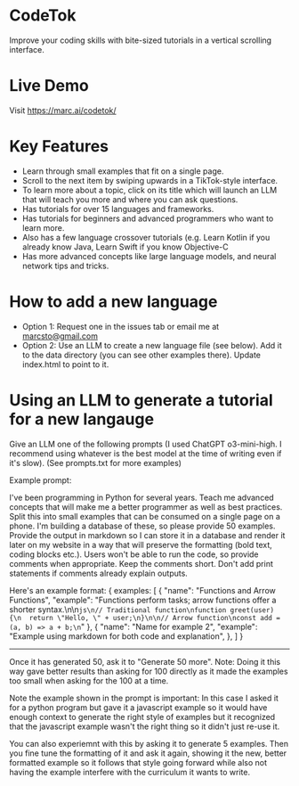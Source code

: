 # CodeTok
Improve your coding skills with bite-sized tutorials in a vertical scrolling interface.

# Live Demo
Visit https://marc.ai/codetok/

# Key Features
* Learn through small examples that fit on a single page.
* Scroll to the next item by swiping upwards in a TikTok-style interface.
* To learn more about a topic, click on its title which will launch an LLM that will teach you more and where you can ask questions.
* Has tutorials for over 15 languages and frameworks.
* Has tutorials for beginners and advanced programmers who want to learn more.
* Also has a few language crossover tutorials (e.g. Learn Kotlin if you already know Java, Learn Swift if you know Objective-C
* Has more advanced concepts like large language models, and neural network tips and tricks.

# How to add a new language
* Option 1: Request one in the issues tab or email me at marcsto@gmail.com
* Option 2: Use an LLM to create a new language file (see below). Add it to the data directory (you can see other examples there). Update index.html to point to it.

# Using an LLM to generate a tutorial for a new langauge
Give an LLM one of the following prompts (I used ChatGPT o3-mini-high. I recommend using whatever is the best model at the time of writing even if it's slow).
(See prompts.txt for more examples)

Example prompt:

I've been programming in Python for several years. Teach me advanced concepts that will make me a better programmer as well as best practices. Split this into small examples that can be consumed on a single page on a phone. I'm building a database of these, so please provide 50 examples. Provide the output in markdown so I can store it in a database and render it later on my website in a way that will preserve the formatting (bold text, coding blocks etc.). Users won't be able to run the code, so provide comments when appropriate. Keep the comments short. Don't add print statements if comments already explain outputs.

Here's an example format:
{
examples: [
{
        "name": "Functions and Arrow Functions",
        "example": "Functions perform tasks; arrow functions offer a shorter syntax.\n\n```js\n// Traditional function\nfunction greet(user) {\n  return \"Hello, \" + user;\n}\n\n// Arrow function\nconst add = (a, b) => a + b;\n```"
      },
{
"name": "Name for example 2",
"example": "Example using markdown for both code and explanation",
},
]
}

-----------

Once it has generated 50, ask it to "Generate 50 more". Note: Doing it this way gave better results than asking for 100 directly as it made the examples too small when asking for the 100 at a time.

Note the example shown in the prompt is important: In this case I asked it for a python program but gave it a javascript example so it would have enough context to generate the right style of examples but it recognized that the javascript example wasn't the right thing so it didn't just re-use it.

You can also experiemnt with this by asking it to generate 5 examples. Then you fine tune the formatting of it and ask it again, showing it the new, better formatted example so it follows that style going forward while also not having the example interfere with the curriculum it wants to write.

